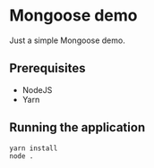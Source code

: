 # Mongoose demo

Just a simple Mongoose demo.

## Prerequisites
- NodeJS
- Yarn

## Running the application
```
yarn install
node .
```
